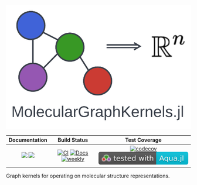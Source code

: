 ![MolecularGraphKernels.jl](logo.png)

| **Documentation** | **Build Status** | **Test Coverage** |
|:---:|:---:|:---:|
| [![](https://img.shields.io/badge/docs-latest-blue.svg)](https://SimonEnsemble.github.io/MolecularGraphKernels.jl/stable) [![](https://img.shields.io/badge/docs-dev-blue.svg)](https://SimonEnsemble.github.io/MolecularGraphKernels.jl/dev) | [![CI](https://github.com/SimonEnsemble/MolecularGraphKernels.jl/actions/workflows/CI_Build.yml/badge.svg)](https://github.com/SimonEnsemble/MolecularGraphKernels.jl/actions/workflows/CI_Build.yml) [![Docs](https://github.com/SimonEnsemble/MolecularGraphKernels.jl/actions/workflows/doc_deployment.yml/badge.svg)](https://github.com/SimonEnsemble/MolecularGraphKernels.jl/actions/workflows/doc_deployment.yml) [![weekly](https://github.com/SimonEnsemble/MolecularGraphKernels.jl/actions/workflows/weekly.yml/badge.svg)](https://github.com/SimonEnsemble/MolecularGraphKernels.jl/actions/workflows/weekly.yml) | [![codecov](https://codecov.io/gh/SimonEnsemble/MolecularGraphKernels.jl/branch/main/graph/badge.svg?token=QM6XZ3KAW1)](https://codecov.io/gh/SimonEnsemble/MolecularGraphKernels.jl) [![Aqua QA](https://raw.githubusercontent.com/JuliaTesting/Aqua.jl/master/badge.svg)](https://github.com/JuliaTesting/Aqua.jl) |

Graph kernels for operating on molecular structure representations.
